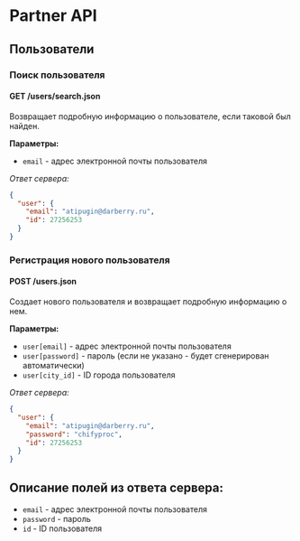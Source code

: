 Partner API
===========

Пользователи
------------

### Поиск пользователя

#### GET /users/search.json

Возвращает подробную информацию о пользователе, если таковой был найден.

**Параметры:**

- ``email`` - адрес электронной почты пользователя

*Ответ сервера:*

```json
{
  "user": {
    "email": "atipugin@darberry.ru",
    "id": 27256253
  }
}
```


### Регистрация нового пользователя

#### POST /users.json

Создает нового пользователя и возвращает подробную информацию о нем.

**Параметры:**

- ``user[email]`` - адрес электронной почты пользователя
- ``user[password]`` - пароль (если не указано - будет сгенерирован автоматически)
- ``user[city_id]`` - ID города пользователя

*Ответ сервера:*

```json
{
  "user": {
    "email": "atipugin@darberry.ru",
    "password": "chifyproc",
    "id": 27256253
  }
}
```


Описание полей из ответа сервера:
---------------------------------

- ``email`` - адрес электронной почты пользователя
- ``password`` - пароль
- ``id`` - ID пользователя